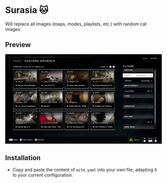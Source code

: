 # Surasia 🐱

Will replace all images (maps, modes, playlists, etc.) with random cat images.

## Preview

<p align="center">
    <img alt="InfiniteMITM - Surasia" title="InfiniteMITM - Surasia" src="./preview.jpg?v=1" width="920" />
</p>

## Installation

-   Copy and paste the content of `mitm.yaml` into your own file, adapting it to your current configuration.